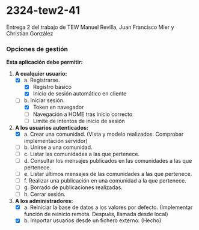 # 2324-tew2-41
Entrega 2 del trabajo de TEW Manuel Revilla, Juan Francisco Mier y Christian González

### Opciones de gestión

**Esta aplicación debe permitir:**

1. **A cualquier usuario:**
   - [x] a. Registrarse.
     - [x] Registro básico
     - [x] Inicio de sesión automático en cliente
   - [ ] b. Iniciar sesión.
     - [x] Token en navegador
     - [ ] Navegación a HOME tras inicio correcto
     - [ ] Límite de intentos de inicio de sesión

2. **A los usuarios autenticados:**
   - [x] a. Crear una comunidad. (Vista y modelo realizados. Comprobar implementación servidor)
   - [ ] b. Unirse a una comunidad.
   - [ ] c. Listar las comunidades a las que pertenece.
   - [ ] d. Consultar los mensajes publicados en las comunidades a las que pertenece.
   - [ ] e. Listar últimos mensajes de las comunidades a las que pertenece.
   - [ ] f. Realizar una publicación en una comunidad a la que pertenece.
   - [ ] g. Borrado de publicaciones realizadas.
   - [ ] h. Cerrar sesión.

3. **A los administradores:**
   - [x] a. Reiniciar la base de datos a los valores por defecto. (Implementar función de reinicio remota. Después, llamada desde local)
   - [x] b. Importar usuarios desde un fichero externo. (Hecho)

